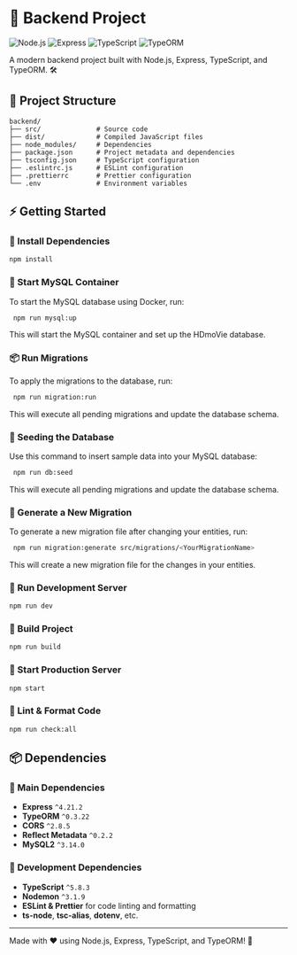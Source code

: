 # 🚀 Backend Project

![Node.js](https://img.shields.io/badge/Node.js-20.x-green?style=flat&logo=node.js) ![Express](https://img.shields.io/badge/Express-4.21.2-black?style=flat&logo=express) ![TypeScript](https://img.shields.io/badge/TypeScript-5.8.2-blue?style=flat&logo=typescript) ![TypeORM](https://img.shields.io/badge/TypeORM-0.3.22-blue?style=flat&logo=typeorm)

A modern backend project built with Node.js, Express, TypeScript, and TypeORM. 🛠️

## 📂 Project Structure

```
backend/
├── src/              # Source code
├── dist/             # Compiled JavaScript files
├── node_modules/     # Dependencies
├── package.json      # Project metadata and dependencies
├── tsconfig.json     # TypeScript configuration
├── .eslintrc.js      # ESLint configuration
├── .prettierrc       # Prettier configuration
└── .env              # Environment variables
```

## ⚡ Getting Started

### 🔧 Install Dependencies

```sh
npm install
```

### 🚀 Start MySQL Container

To start the MySQL database using Docker, run:

```sh
 npm run mysql:up
```

This will start the MySQL container and set up the HDmoVie database.

### 📦 Run Migrations

To apply the migrations to the database, run:

```sh
 npm run migration:run
```

This will execute all pending migrations and update the database schema.

### 🌱 Seeding the Database

Use this command to insert sample data into your MySQL database:

```sh
 npm run db:seed
```

This will execute all pending migrations and update the database schema.

### 🧰 Generate a New Migration

To generate a new migration file after changing your entities, run:

```sh
 npm run migration:generate src/migrations/<YourMigrationName>
```

This will create a new migration file for the changes in your entities.

### 🏃 Run Development Server

```sh
npm run dev
```

### 🔨 Build Project

```sh
npm run build
```

### 🚀 Start Production Server

```sh
npm start
```

### 🧹 Lint & Format Code

```sh
npm run check:all
```

## 📦 Dependencies

### 🔹 Main Dependencies

- **Express** `^4.21.2`
- **TypeORM** `^0.3.22`
- **CORS** `^2.8.5`
- **Reflect Metadata** `^0.2.2`
- **MySQL2** `^3.14.0`

### 🔹 Development Dependencies

- **TypeScript** `^5.8.3`
- **Nodemon** `^3.1.9`
- **ESLint & Prettier** for code linting and formatting
- **ts-node**, **tsc-alias**, **dotenv**, etc.

---

Made with ❤️ using Node.js, Express, TypeScript, and TypeORM! 🚀
